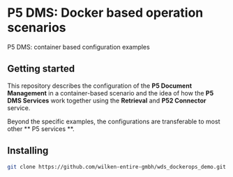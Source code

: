 # P5 DMS: Docker based operation scenarios

P5 DMS: container based configuration examples

## Getting started

This repository describes the configuration of the **P5 Document Management** in a container-based scenario and the idea of how the **P5 DMS Services** work together using the **Retrieval** and **P52 Connector** service.

Beyond the specific examples, the configurations are transferable to most other ** P5 services **.

## Installing 

```bash
git clone https://github.com/wilken-entire-gmbh/wds_dockerops_demo.git 
```
